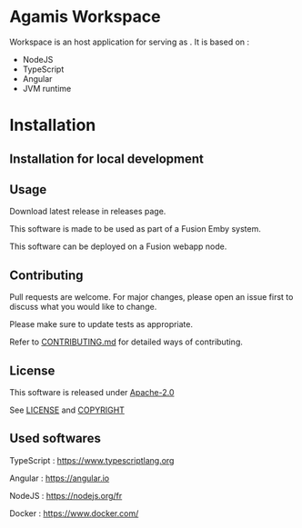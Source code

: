 # Agamis Workspace

Workspace is an host application for serving as .
It is based on :
- NodeJS
- TypeScript
- Angular
- JVM runtime

# Installation

## Installation for local development

## Usage

Download latest release in releases page.

This software is made to be used as part of a Fusion Emby system.

This software can be deployed on a Fusion webapp node.

## Contributing
Pull requests are welcome. For major changes, please open an issue first to discuss what you would like to change.

Please make sure to update tests as appropriate.

Refer to [CONTRIBUTING.md](CONTRIBUTING.md) for detailed ways of contributing.

## License
This software is released under [Apache-2.0](https://choosealicense.com/licenses/apache-2.0/)

See [LICENSE](LICENSE) and [COPYRIGHT](COPYRIGHT)

## Used softwares
TypeScript : https://www.typescriptlang.org

Angular : https://angular.io

NodeJS : https://nodejs.org/fr

Docker : https://www.docker.com/
